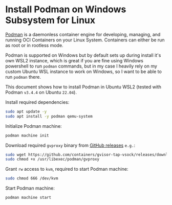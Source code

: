 # Install Podman on Windows Subsystem for Linux

[Podman](https://podman.io/) is a daemonless container engine for developing, managing, and running OCI Containers on your Linux System. Containers can either be run as root or in rootless mode.

Podman is supported on Windows but by default sets up during install it's own WSL2 instance, which is great if you are fine using Windows powershell to run `podman` commands, but in my case I heavily rely on my custom Ubuntu WSL instance to work on Windows, so I want to be able to run `podman` there.

This document shows how to install Podman in Ubuntu WSL2 (tested with Podman `v3.4.4` on Ubuntu `22.04`).

Install required dependencies:

```sh
sudo apt update -y
sudo apt install -y podman qemu-system
```

Initialize Podman machine:

```sh
podman machine init
```

Download required `gvproxy` binary from [GitHub releases](https://github.com/containers/gvisor-tap-vsock/releases) `e.g.`:

```sh
sudo wget https://github.com/containers/gvisor-tap-vsock/releases/download/v0.6.1/gvproxy-linux -O /usr/libexec/podman/gvproxy
sudo chmod +x /usr/libexec/podman/gvproxy
```

Grant `rw` access to `kvm`, required to start Podman machine:

```sh
sudo chmod 666 /dev/kvm
```

Start Podman machine:

```sh
podman machine start
```
